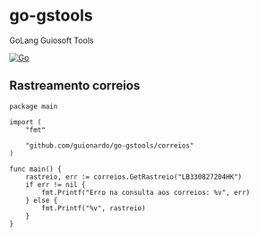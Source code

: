 # go-gstools

GoLang Guiosoft Tools

[![Go](https://github.com/guionardo/go-gstools/actions/workflows/go.yml/badge.svg)](https://github.com/guionardo/go-gstools/actions/workflows/go.yml)

## Rastreamento correios

```GoLang
package main

import (
	"fmt"

	"github.com/guionardo/go-gstools/correios"
)

func main() {
	rastreio, err := correios.GetRastreio("LB330827204HK")
	if err != nil {
		fmt.Printf("Erro na consulta aos correios: %v", err)
	} else {
		fmt.Printf("%v", rastreio)
	}
}
```